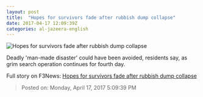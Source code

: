 ```yaml
---
layout: post
title:  "Hopes for survivors fade after rubbish dump collapse"
date: 2017-04-17 12:09:39Z
categories: al-jazeera-english
---
```


![Hopes for survivors fade after rubbish dump collapse](http://www.aljazeera.com/mritems/Images/2017/4/17/6e1f7455c7fa482899d0e52c1b3448c2_18.jpg)

Deadly 'man-made disaster' could have been avoided, residents say, as grim search operation continues for fourth day.


Full story on F3News: [Hopes for survivors fade after rubbish dump collapse](http://www.f3nws.com/n/FJZRk)

> Posted on: Monday, April 17, 2017 5:09:39 PM
